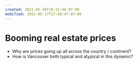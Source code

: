 ```yaml
---
created: 2021-05-16T19:32:46-07:00
modified: 2021-05-17T17:48:47-07:00
---
```


# Booming real estate prices

- Why are prices going up all across the country / continent?
- How is Vancouver both typical and atypical in this dynamic?
